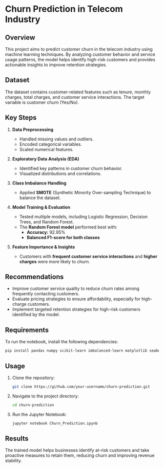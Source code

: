 # Churn Prediction in Telecom Industry

## Overview
This project aims to predict customer churn in the telecom industry using machine learning techniques. By analyzing customer behavior and service usage patterns, the model helps identify high-risk customers and provides actionable insights to improve retention strategies.

## Dataset
The dataset contains customer-related features such as tenure, monthly charges, total charges, and customer service interactions. The target variable is customer churn (Yes/No).

## Key Steps
1. **Data Preprocessing**  
   - Handled missing values and outliers.  
   - Encoded categorical variables.  
   - Scaled numerical features.
   
2. **Exploratory Data Analysis (EDA)**  
   - Identified key patterns in customer churn behavior.  
   - Visualized distributions and correlations.
   
3. **Class Imbalance Handling**  
   - Applied **SMOTE** (Synthetic Minority Over-sampling Technique) to balance the dataset.

4. **Model Training & Evaluation**  
   - Tested multiple models, including Logistic Regression, Decision Trees, and Random Forest.  
   - The **Random Forest model** performed best with:  
     - **Accuracy:** 92.95%  
     - **Balanced F1-score for both classes**  
   
5. **Feature Importance & Insights**  
   - Customers with **frequent customer service interactions** and **higher charges** were more likely to churn.

## Recommendations
- Improve customer service quality to reduce churn rates among frequently contacting customers.
- Evaluate pricing strategies to ensure affordability, especially for high-charge customers.
- Implement targeted retention strategies for high-risk customers identified by the model.

## Requirements
To run the notebook, install the following dependencies:
```bash
pip install pandas numpy scikit-learn imbalanced-learn matplotlib seaborn
```

## Usage
1. Clone the repository:
   ```bash
   git clone https://github.com/your-username/churn-prediction.git
   ```
2. Navigate to the project directory:
   ```bash
   cd churn-prediction
   ```
3. Run the Jupyter Notebook:
   ```bash
   jupyter notebook Churn_Prediction.ipynb
   ```

## Results
The trained model helps businesses identify at-risk customers and take proactive measures to retain them, reducing churn and improving revenue stability.

